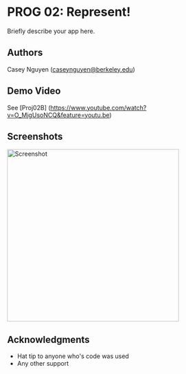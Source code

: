 # PROG 02: Represent!

Briefly describe your app here.

## Authors

Casey Nguyen ([caseynguyen@berkeley.edu](mailto:your_email@berkeley.edu))

## Demo Video

See [Proj02B] (https://www.youtube.com/watch?v=O_MjgUsoNCQ&feature=youtu.be)

## Screenshots

<img src="screenshots/main.png" height="400" alt="Screenshot"/>

## Acknowledgments

* Hat tip to anyone who's code was used
* Any other support
